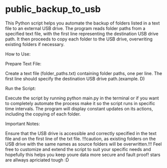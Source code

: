 # public_backup_to_usb

This Python script helps you automate the backup of folders listed in a text file to an external USB drive. The program reads folder paths from a specified text file, with the first line representing the destination USB drive path. It then proceeds to copy each folder to the USB drive, overwriting existing folders if necessary.

How to Use:

Prepare Text File:

Create a text file (folder_paths.txt) containing folder paths, one per line.
The first line should specify the destination USB drive path.(example. D\)

Run the Script:

Execute the script by running python main.py in the terminal or if you want to completely automate the process make it so the script runs in specific time intervals.
The program will display constant updates on its actions, including the copying of each folder.

Important Notes:

Ensure that the USB drive is accessible and correctly specified in the text file and on the first line of the txt file.
!!!caution, as existing folders on the USB drive with the same names as source folders will be overwritten.!!!
Feel free to customize and extend the script to suit your specific needs and hopefully this helps you keep youre data more secure and fault proof! stars are allways apriciated tough :D
